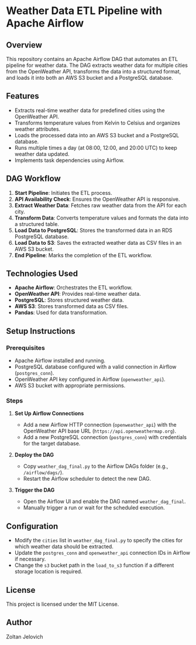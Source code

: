 # Weather Data ETL Pipeline with Apache Airflow

## Overview
This repository contains an Apache Airflow DAG that automates an ETL pipeline for weather data. The DAG extracts weather data for multiple cities from the OpenWeather API, transforms the data into a structured format, and loads it into both an AWS S3 bucket and a PostgreSQL database.

## Features
- Extracts real-time weather data for predefined cities using the OpenWeather API.
- Transforms temperature values from Kelvin to Celsius and organizes weather attributes.
- Loads the processed data into an AWS S3 bucket and a PostgreSQL database.
- Runs multiple times a day (at 08:00, 12:00, and 20:00 UTC) to keep weather data updated.
- Implements task dependencies using Airflow.

## DAG Workflow
1. **Start Pipeline**: Initiates the ETL process.
2. **API Availability Check**: Ensures the OpenWeather API is responsive.
3. **Extract Weather Data**: Fetches raw weather data from the API for each city.
4. **Transform Data**: Converts temperature values and formats the data into a structured table.
5. **Load Data to PostgreSQL**: Stores the transformed data in an RDS PostgreSQL database.
6. **Load Data to S3**: Saves the extracted weather data as CSV files in an AWS S3 bucket.
7. **End Pipeline**: Marks the completion of the ETL workflow.

## Technologies Used
- **Apache Airflow**: Orchestrates the ETL workflow.
- **OpenWeather API**: Provides real-time weather data.
- **PostgreSQL**: Stores structured weather data.
- **AWS S3**: Stores transformed data as CSV files.
- **Pandas**: Used for data transformation.

## Setup Instructions
### Prerequisites
- Apache Airflow installed and running.
- PostgreSQL database configured with a valid connection in Airflow (`postgres_conn`).
- OpenWeather API key configured in Airflow (`openweather_api`).
- AWS S3 bucket with appropriate permissions.

### Steps
1. **Set Up Airflow Connections**
   - Add a new Airflow HTTP connection (`openweather_api`) with the OpenWeather API base URL (`https://api.openweathermap.org`).
   - Add a new PostgreSQL connection (`postgres_conn`) with credentials for the target database.

2. **Deploy the DAG**
   - Copy `weather_dag_final.py` to the Airflow DAGs folder (e.g., `/airflow/dags/`).
   - Restart the Airflow scheduler to detect the new DAG.

3. **Trigger the DAG**
   - Open the Airflow UI and enable the DAG named `weather_dag_final`.
   - Manually trigger a run or wait for the scheduled execution.

## Configuration
- Modify the `cities` list in `weather_dag_final.py` to specify the cities for which weather data should be extracted.
- Update the `postgres_conn` and `openweather_api` connection IDs in Airflow if necessary.
- Change the `s3` bucket path in the `load_to_s3` function if a different storage location is required.

## License
This project is licensed under the MIT License.

## Author
Zoltan Jelovich

